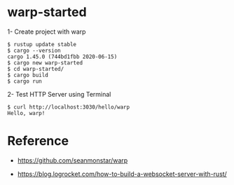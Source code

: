 # warp-started

1- Create project with warp 

```
$ rustup update stable
$ cargo --version
cargo 1.45.0 (744bd1fbb 2020-06-15)
$ cargo new warp-started
$ cd warp-started/
$ cargo build  
$ cargo run 
```

2- Test HTTP Server using Terminal

```
$ curl http://localhost:3030/hello/warp
Hello, warp!

```

# Reference 

* https://github.com/seanmonstar/warp

* https://blog.logrocket.com/how-to-build-a-websocket-server-with-rust/
